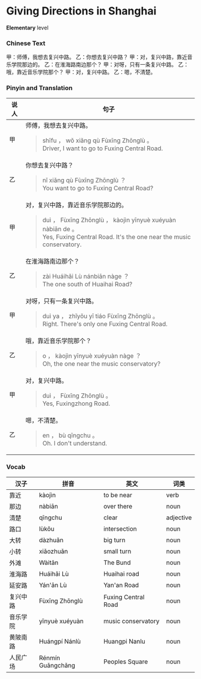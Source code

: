 # Giving Directions in Shanghai
**Elementary** level
### Chinese Text
甲：师傅，我想去复兴中路。
乙：你想去复兴中路？
甲：对，复兴中路，靠近音乐学院那边的。
乙：在淮海路南边那个？
甲：对呀，只有一条复兴中路。
乙：哦，靠近音乐学院那个？
甲：对，复兴中路。
乙：嗯，不清楚。

### Pinyin and Translation
|说人|句子|
|----|----|
|甲|师傅，我想去复兴中路。<blockquote>shīfu ， wǒ xiǎng qù Fùxīng Zhōnglù 。<br />Driver, I want to go to Fuxing Central Road.</blockquote>|
|乙|你想去复兴中路？<blockquote>nǐ xiǎng qù Fùxīng Zhōnglù ？<br />You want to go to Fuxing Central Road?</blockquote>|
|甲|对，复兴中路，靠近音乐学院那边的。<blockquote>duì ， Fùxīng Zhōnglù ， kàojìn yīnyuè  xuéyuàn nàbiān de 。<br />Yes, Fuxing Central Road. It's the one near the music conservatory.</blockquote>|
|乙|在淮海路南边那个？<blockquote>zài Huáihǎi Lù nánbiān nàge ？<br />The one south of Huaihai Road?</blockquote>|
|甲|对呀，只有一条复兴中路。<blockquote>duì ya ， zhǐyǒu yī tiáo Fùxīng Zhōnglù 。<br />Right. There's only one Fuxing Central Road.</blockquote>|
|乙|哦，靠近音乐学院那个？<blockquote>o ， kàojìn yīnyuè  xuéyuàn nàge ？<br />Oh, the one near the music conservatory?</blockquote>|
|甲|对，复兴中路。<blockquote>duì ， Fùxīng Zhōnglù 。<br />Yes, Fuxingzhong Road.</blockquote>|
|乙|嗯，不清楚。<blockquote>en ， bù qīngchu 。<br />Oh. I don't understand.</blockquote>|
### Vocab
|汉子|拼音|英文|词类|
|----|----|----|----|
|靠近|kàojìn|to be near|verb|
|那边|nàbiān|over there|noun|
|清楚|qīngchu|clear|adjective|
|路口|lùkǒu|intersection|noun|
|大转|dàzhuǎn|big turn|noun|
|小转|xiǎozhuǎn|small turn|noun|
|外滩|Wàitān|The Bund|noun|
|淮海路|Huáihǎi Lù|Huaihai road|noun|
|延安路|Yán'ān Lù|Yan'an Road|noun|
|复兴中路|Fùxīng Zhōnglù|Fuxing Central Road|noun|
|音乐学院|yīnyuè  xuéyuàn|music conservatory|noun|
|黄陂南路|Huángpí Nánlù|Huangpi Nanlu|noun|
|人民广场|Rénmín Guǎngchǎng|Peoples Square|noun|
